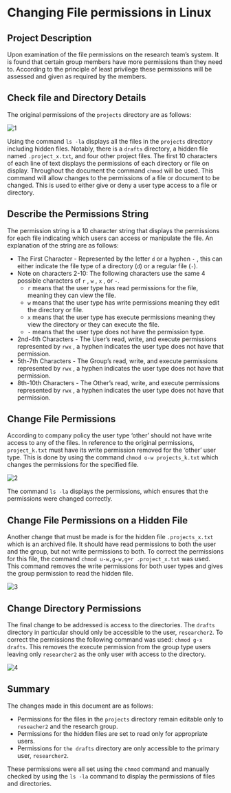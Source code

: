 # Changing File permissions in Linux

## Project Description

Upon examination of the file permissions on the research team’s system. It is found that certain group members have more permissions than they need to. According to the principle of least privilege these permissions will be assessed and given as required by the members. 

## Check file and Directory Details
The original permissions of the `projects` directory are as follows:

![1](https://github.com/RafUrera/LinuxFilePermissionsPortfolio/assets/161657613/76fe2238-5ec3-4b0d-bc7b-89bc76a7ba24)

Using the command `ls -la` displays all the files in the `projects` directory including hidden files. Notably, there is a `drafts` directory, a hidden file named `.project_x.txt`, and four other project files. The first 10 characters of each line of text displays the permissions of each directory or file on display.
Throughout the document the command `chmod` will be used. This command will allow changes to the permissions of a file or document to be changed. This is used to either give or deny a user type access to a file or directory. 

## Describe the Permissions String

The permission string is a 10 character string that displays the permissions for each file indicating which users can access or manipulate the file. An explanation of the string are as follows:
* The First Character - Represented by the letter `d` or a hyphen `-` , this can either indicate the file type of a directory (`d`) or a regular file (`-`). 
* Note on characters 2-10: The following characters use the same 4 possible characters of `r` , `w` ,  `x` , or `-`. 
  * `r` means that the user type has read permissions for the file, meaning they can view the file. 
  * `w` means that the user type has write permissions meaning they edit the directory or file. 
  * `x` means that the user type has execute permissions meaning they view the directory or they can execute the file.
  * `-` means that the user type does not have the permission type.
* 2nd-4th Characters - The User’s read, write, and execute permissions represented by `rwx` , a hyphen indicates the user type does not have that permission.
* 5th-7th Characters - The Group’s read, write, and execute permissions represented by `rwx` , a hyphen indicates the user type does not have that permission.
* 8th-10th Characters - The Other’s read, write, and execute permissions represented by `rwx` , a hyphen indicates the user type does not have that permission.


## Change File Permissions
According to company policy the user type ‘other’ should not have write access to any of the files. In reference to the original permissions, `project_k.txt` must have its write permission removed for the ‘other’ user type.
This is done by using the command `chmod o-w projects_k.txt` which changes the permissions for the specified file. 

![2](https://github.com/RafUrera/LinuxFilePermissionsPortfolio/assets/161657613/bd1c1247-d3d8-4cf3-b7e1-6ebbd16887ed)

The command `ls -la` displays the permissions, which ensures that the permissions were changed correctly.

## Change File Permissions on a Hidden File

Another change that must be made is for the hidden file `.projects_x.txt` which is an archived file. It should have read permissions to both the user and the group, but not write permissions to both. 
To correct the permissions for this file, the command `chmod u-w,g-w,g+r .project_x.txt` was used. This command removes the write permissions for both user types and gives the group permission to read the hidden file.

![3](https://github.com/RafUrera/LinuxFilePermissionsPortfolio/assets/161657613/a2fe2692-df06-42b3-a456-3ec75397852b)

## Change Directory Permissions

The final change to be addressed is access to the directories. The `drafts` directory in particular should only be accessible to the user, `researcher2`. To correct the permissions the following command was used: `chmod g-x drafts`. This removes the execute permission from the group type users leaving only `researcher2` as the only user with access to the directory.

![4](https://github.com/RafUrera/LinuxFilePermissionsPortfolio/assets/161657613/5b8a24f0-9217-4e66-8d4c-2cda102d5f0a)

## Summary

The changes made in this document are as follows: 
* Permissions for the files in the `projects` directory remain editable only to `reseacher2` and the research group. 
* Permissions for the hidden files are set to read only for appropriate users.
* Permissions for `the drafts` directory are only accessible to the primary user, `researcher2`.

These permissions were all set using the `chmod` command and manually checked by using the `ls -la` command to display the permissions of files and directories.

